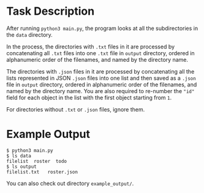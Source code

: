# Task Description

After running `python3 main.py`, the program looks at all the subdirectories in the `data` directory. 

In the process, the directories with `.txt` files in it are processed by concatenating all `.txt` files into one `.txt` file in `output` directory, ordered in alphanumeric order of the filenames, and named by the directory name.

The directories with `.json` files in it are processed by concatenating all the lists represented in JSON `.json` files into one list and then saved as a `.json` file in `output` directory, ordered in alphanumeric order of the filenames, and named by the directory name.
You are also required to re-number the `"id"` field for each object in the list with the first object starting from `1`.

For directories without `.txt` or `.json` files, ignore them.


# Example Output

```
$ python3 main.py
$ ls data
filelist  roster  todo
$ ls output
filelist.txt   roster.json
```

You can also check out directory `example_output/`.